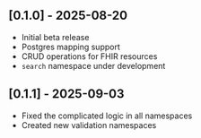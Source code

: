 ## [0.1.0] - 2025-08-20
- Initial beta release
- Postgres mapping support
- CRUD operations for FHIR resources
- `search` namespace under development
## [0.1.1] - 2025-09-03
- Fixed the complicated logic in all namespaces
- Created new validation namespaces